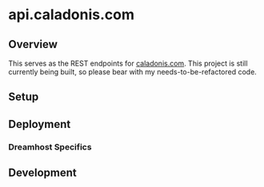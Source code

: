 # api.caladonis.com

## Overview

This serves as the REST endpoints for [caladonis.com](https://caladonis.com). This project is still currently being built, so please bear with my needs-to-be-refactored code.

## Setup

## Deployment

### Dreamhost Specifics

## Development